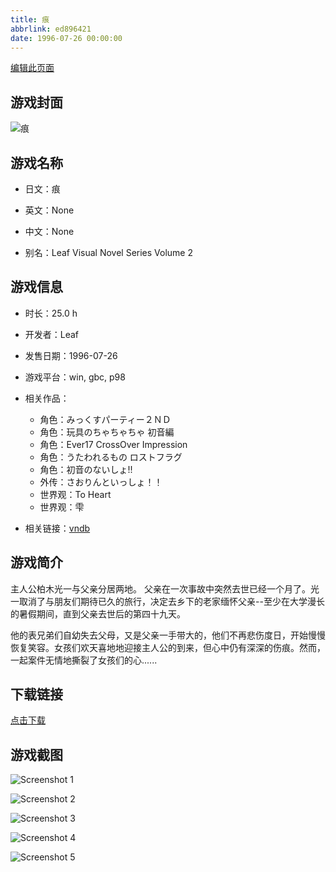 ```yaml
---
title: 痕
abbrlink: ed896421
date: 1996-07-26 00:00:00
---
```

[编辑此页面](https://github.com/ACG-3/ADV3-source/blob/main/source/_posts/games/%E7%97%95.md)

## 游戏封面

![痕](https://pan.timero.xyz/d/onedrive/img_lib_001/%E7%97%95_cover.avif)


## 游戏名称

- 日文：痕
- 英文：None
- 中文：None

- 别名：Leaf Visual Novel Series Volume 2


## 游戏信息

- 时长：25.0 h
- 开发者：Leaf
- 发售日期：1996-07-26
- 游戏平台：win, gbc, p98
- 相关作品：
   - 角色：みっくすパーティー２ＮＤ
   - 角色：玩具のちゃちゃちゃ 初音編
   - 角色：Ever17 CrossOver Impression
   - 角色：うたわれるもの ロストフラグ
   - 角色：初音のないしょ!!
   - 外传：さおりんといっしょ！！
   - 世界观：To Heart
   - 世界观：雫

- 相关链接：[vndb](https://vndb.org/v184)


## 游戏简介

主人公柏木光一与父亲分居两地。
父亲在一次事故中突然去世已经一个月了。光一取消了与朋友们期待已久的旅行，决定去乡下的老家缅怀父亲--至少在大学漫长的暑假期间，直到父亲去世后的第四十九天。

他的表兄弟们自幼失去父母，又是父亲一手带大的，他们不再悲伤度日，开始慢慢恢复笑容。女孩们欢天喜地地迎接主人公的到来，但心中仍有深深的伤痕。然而，一起案件无情地撕裂了女孩们的心......




## 下载链接

[点击下载](https://pan.timero.xyz/onedrive/adv_lib_001/%E7%97%95)


## 游戏截图


![Screenshot 1](https://pan.timero.xyz/d/onedrive/img_lib_001/%E7%97%95_Screenshot_1.avif)

![Screenshot 2](https://pan.timero.xyz/d/onedrive/img_lib_001/%E7%97%95_Screenshot_2.avif)

![Screenshot 3](https://pan.timero.xyz/d/onedrive/img_lib_001/%E7%97%95_Screenshot_3.avif)

![Screenshot 4](https://pan.timero.xyz/d/onedrive/img_lib_001/%E7%97%95_Screenshot_4.avif)

![Screenshot 5](https://pan.timero.xyz/d/onedrive/img_lib_001/%E7%97%95_Screenshot_5.avif)


